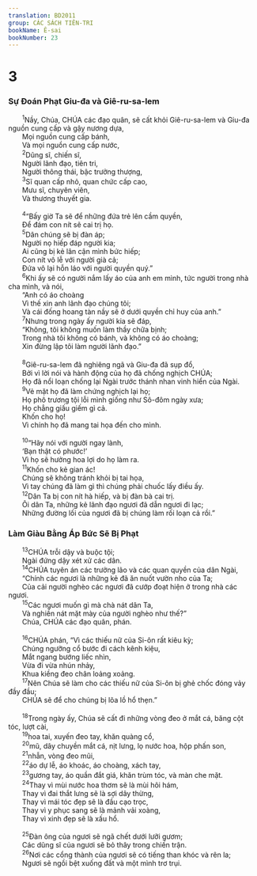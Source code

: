 ```yaml
---
translation: BD2011
group: CÁC SÁCH TIÊN-TRI
bookName: Ê-sai 
bookNumber: 23
---
```


<div class="title"><h1>3</h1><h3>Sự Ðoán Phạt Giu-đa và Giê-ru-sa-lem</h3></div>
<span class="verse es_3_1">  <sup>1</sup>Nầy, Chúa, CHÚA các đạo quân, sẽ cất khỏi Giê-ru-sa-lem và Giu-đa nguồn cung cấp và gậy nương dựa,<br/>  Mọi nguồn cung cấp bánh,<br/>  Và mọi nguồn cung cấp nước,<br/></span>
<span class="verse es_3_2">  <sup>2</sup>Dũng sĩ, chiến sĩ,<br/>  Người lãnh đạo, tiên tri,<br/>  Người thông thái, bậc trưởng thượng,<br/></span>
<span class="verse es_3_3">  <sup>3</sup>Sĩ quan cấp nhỏ, quan chức cấp cao, <br/>  Mưu sĩ, chuyên viên,<br/>  Và thương thuyết gia.<br/><br/></span>
<span class="verse es_3_4">  <sup>4</sup>“Bấy giờ Ta sẽ để những đứa trẻ lên cầm quyền,<br/>  Ðể đám con nít sẽ cai trị họ.<br/></span>
<span class="verse es_3_5">  <sup>5</sup>Dân chúng sẽ bị đàn áp;<br/>  Người nọ hiếp đáp người kia;<br/>  Ai cũng bị kẻ lân cận mình bức hiếp;<br/>  Con nít vô lễ với người già cả;<br/>  Ðứa vô lại hỗn láo với người quyền quý.”<br/></span>
<span class="verse es_3_6">  <sup>6</sup>Khi ấy sẽ có người nắm lấy áo của anh em mình, tức người trong nhà cha mình, và nói,<br/>  “Anh có áo choàng<br/>  Vì thế xin anh lãnh đạo chúng tôi;<br/>  Và cái đống hoang tàn nầy sẽ ở dưới quyền chỉ huy của anh.”<br/></span>
<span class="verse es_3_7">  <sup>7</sup>Nhưng trong ngày ấy người kia sẽ đáp,<br/>  “Không, tôi không muốn làm thầy chữa bịnh;<br/>  Trong nhà tôi không có bánh, và không có áo choàng;<br/>  Xin đừng lập tôi làm người lãnh đạo.”<br/><br/></span>
<span class="verse es_3_8">  <sup>8</sup>Giê-ru-sa-lem đã nghiêng ngã và Giu-đa đã sụp đổ,<br/>  Bởi vì lời nói và hành động của họ đã chống nghịch CHÚA;<br/>  Họ đã nổi loạn chống lại Ngài trước thánh nhan vinh hiển của Ngài.<br/></span>
<span class="verse es_3_9">  <sup>9</sup>Vẻ mặt họ đã làm chứng nghịch lại họ;<br/>  Họ phô trương tội lỗi mình giống như Sô-đôm ngày xưa;<br/>  Họ chẳng giấu giếm gì cả.<br/>  Khốn cho họ!<br/>  Vì chính họ đã mang tai họa đến cho mình.<br/><br/></span>
<span class="verse es_3_10">  <sup>10</sup>“Hãy nói với người ngay lành,<br/>  ‘Bạn thật có phước!’ <br/>  Vì họ sẽ hưởng hoa lợi do họ làm ra.<br/></span>
<span class="verse es_3_11">  <sup>11</sup>Khốn cho kẻ gian ác!<br/>  Chúng sẽ không tránh khỏi bị tai họa,<br/>  Vì tay chúng đã làm gì thì chúng phải chuốc lấy điều ấy.<br/></span>
<span class="verse es_3_12">  <sup>12</sup>Dân Ta bị con nít hà hiếp, và bị đàn bà cai trị.<br/>  Ôi dân Ta, những kẻ lãnh đạo ngươi đã dẫn ngươi đi lạc;<br/>  Những đường lối của ngươi đã bị chúng làm rối loạn cả rồi.”<br/></span>
<div class="title"><h3>Làm Giàu Bằng Áp Bức Sẽ Bị Phạt</h3></div>
<span class="verse es_3_13">  <sup>13</sup>CHÚA trỗi dậy và buộc tội; <br/>  Ngài đứng dậy xét xử các dân.<br/></span>
<span class="verse es_3_14">  <sup>14</sup>CHÚA tuyên án các trưởng lão và các quan quyền của dân Ngài,<br/>  “Chính các ngươi là những kẻ đã ăn nuốt vườn nho của Ta;<br/>  Của cải người nghèo các ngươi đã cướp đoạt hiện ở trong nhà các ngươi.<br/></span>
<span class="verse es_3_15">  <sup>15</sup>Các ngươi muốn gì mà chà nát dân Ta,<br/>  Và nghiền nát mặt mày của người nghèo như thế?” <br/>  Chúa, CHÚA các đạo quân, phán.<br/><br/></span>
<span class="verse es_3_16">  <sup>16</sup>CHÚA phán, “Vì các thiếu nữ của Si-ôn rất kiêu kỳ;<br/>  Chúng ngưỡng cổ bước đi cách kênh kiệu,<br/>  Mắt ngang bướng liếc nhìn,<br/>  Vừa đi vừa nhún nhảy,<br/>  Khua kiềng đeo chân loảng xoảng.<br/></span>
<span class="verse es_3_17">  <sup>17</sup>Nên Chúa sẽ làm cho các thiếu nữ của Si-ôn bị ghẻ chốc đóng vảy đầy đầu;<br/>  CHÚA sẽ để cho chúng bị lõa lồ hổ thẹn.”<br/><br/></span>
<span class="verse es_3_18">  <sup>18</sup>Trong ngày ấy, Chúa sẽ cất đi những vòng đeo ở mắt cá, băng cột tóc, lượt cài, <br/></span>
<span class="verse es_3_19">  <sup>19</sup>hoa tai, xuyến đeo tay, khăn quàng cổ, <br/></span>
<span class="verse es_3_20">  <sup>20</sup>mũ, dây chuyền mắt cá, nịt lưng, lọ nước hoa, hộp phấn son, <br/></span>
<span class="verse es_3_21">  <sup>21</sup>nhẫn, vòng đeo mũi, <br/></span>
<span class="verse es_3_22">  <sup>22</sup>áo dự lễ, áo khoác, áo choàng, xách tay, <br/></span>
<span class="verse es_3_23">  <sup>23</sup>gương tay, áo quần đắt giá, khăn trùm tóc, và màn che mặt.<br/></span>
<span class="verse es_3_24">  <sup>24</sup>Thay vì mùi nước hoa thơm sẽ là mùi hôi hám,<br/>  Thay vì đai thắt lưng sẽ là sợi dây thừng,<br/>  Thay vì mái tóc đẹp sẽ là đầu cạo trọc,<br/>  Thay vì y phục sang sẽ là mảnh vải xoàng,<br/>  Thay vì xinh đẹp sẽ là xấu hổ. <br/><br/></span>
<span class="verse es_3_25">  <sup>25</sup>Ðàn ông của ngươi sẽ ngã chết dưới lưỡi gươm;<br/>  Các dũng sĩ của ngươi sẽ bỏ thây trong chiến trận.<br/></span>
<span class="verse es_3_26">  <sup>26</sup>Nơi các cổng thành của ngươi sẽ có tiếng than khóc và rên la;<br/>  Ngươi sẽ ngồi bệt xuống đất và một mình trơ trụi.<br/></span>
